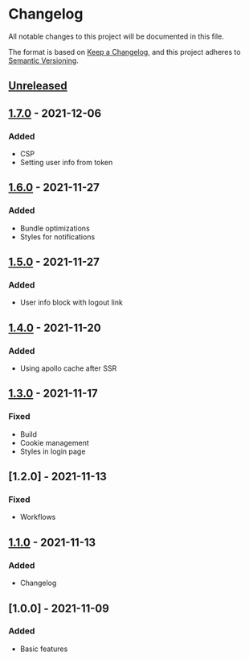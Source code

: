 # Changelog

All notable changes to this project will be documented in this file.

The format is based on [Keep a Changelog](https://keepachangelog.com/en/1.0.0/),
and this project adheres to [Semantic Versioning](https://semver.org/spec/v2.0.0.html).

## [Unreleased]

## [1.7.0] - 2021-12-06

### Added

-   CSP
-   Setting user info from token

## [1.6.0] - 2021-11-27

### Added

-   Bundle optimizations
-   Styles for notifications

## [1.5.0] - 2021-11-27

### Added

-   User info block with logout link

## [1.4.0] - 2021-11-20

### Added

-   Using apollo cache after SSR

## [1.3.0] - 2021-11-17

### Fixed

-   Build
-   Cookie management
-   Styles in login page

## [1.2.0] - 2021-11-13

### Fixed

-   Workflows

## [1.1.0] - 2021-11-13

### Added

-   Changelog

## [1.0.0] - 2021-11-09

### Added

-   Basic features

[Unreleased]: https://github.com/baarsa/opera-guide-typegraphql/compare/1.7.0...HEAD

[1.7.0]: https://github.com/baarsa/opera-guide-typegraphql/compare/1.6.0...1.7.0

[1.6.0]: https://github.com/baarsa/opera-guide-typegraphql/compare/1.5.0...1.6.0

[1.5.0]: https://github.com/baarsa/opera-guide-typegraphql/compare/1.4.0...1.5.0

[1.4.0]: https://github.com/baarsa/opera-guide-typegraphql/compare/1.3.0...1.4.0

[1.3.0]: https://github.com/baarsa/opera-guide-typegraphql/compare/1.2.0...1.3.0

[1.1.0]: https://github.com/baarsa/opera-guide-typegraphql/compare/1.0.0...1.1.0
